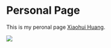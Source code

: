 # Personal Page

This is my peronal page 
[Xiaohui Huang](cindyhxh.github.io/).

![](http://a4.topitme.com/l009/1000966179e85904c1.jpg)
